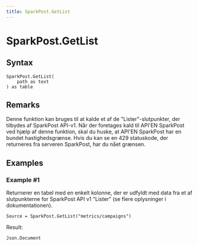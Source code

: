 ```yaml
---
title: SparkPost.GetList
---
```


# SparkPost.GetList



## Syntax

```powerquery
SparkPost.GetList(
    path as text
) as table
```


## Remarks

Denne funktion kan bruges til at kalde et af de "Lister"-slutpunkter, der tilbydes af SparkPost API-v1. Når der foretages kald til API'EN SparkPost ved hjælp af denne funktion, skal du huske, at API'EN SparkPost har en bundet hastighedsgrænse. Hvis du kan se en 429 statuskode, der returneres fra serveren SparkPost, har du nået grænsen.


## Examples

### Example #1 
Returnerer en tabel med en enkelt kolonne, der er udfyldt med data fra et af slutpunkterne for SparkPost API v1 &#34;Lister&#34; (se flere oplysninger i dokumentationen).
```powerquery
Source = SparkPost.GetList("metrics/campaigns")
```

Result: 
```powerquery
Json.Document
```



